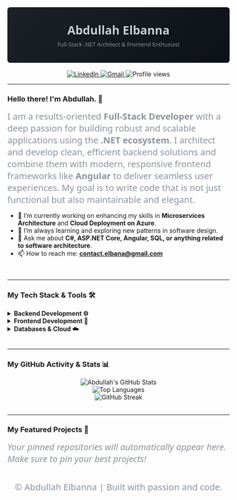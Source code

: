 <div align="center">

<svg fill="none" viewBox="0 0 800 200" width="800" height="200" xmlns="http://www.w3.org/2000/svg">
    <foreignObject width="100%" height="100%">
        <div xmlns="http://www.w3.org/1999/xhtml">
            <style>
                @keyframes gradient-animation {
                    0% {
                        background-position: 0% 50%;
                    }
                    50% {
                        background-position: 100% 50%;
                    }
                    100% {
                        background-position: 0% 50%;
                    }
                }
                .container {
                    background: linear-gradient(-45deg, #0d1117, #161b22, #0d1117, #21262d);
                    background-size: 400% 400%;
                    animation: gradient-animation 10s ease infinite;
                    height: 200px;
                    width: 800px;
                    display: flex;
                    flex-direction: column;
                    align-items: center;
                    justify-content: center;
                    text-align: center;
                    border-radius: 10px;
                }
                h1 {
                    font-family: 'Segoe UI', 'Helvetica Neue', sans-serif;
                    font-size: 42px;
                    color: #c9d1d9;
                    font-weight: 600;
                    margin: 0;
                    text-shadow: 2px 2px 4px #010409;
                }
                p {
                    font-family: 'Segoe UI', 'Helvetica Neue', sans-serif;
                    font-size: 20px;
                    color: #8b949e;
                    margin: 10px 0 0 0;
                }
            </style>
            <div class="container">
                <h1>Abdullah Elbanna</h1>
                <p>Full-Stack .NET Architect & Frontend Enthusiast</p>
            </div>
        </div>
    </foreignObject>
</svg>

</div>

<br>

<div align="center">
  <a href="https://www.linkedin.com/in/abdullah-elbana/" target="_blank">
    <img src="https://img.shields.io/badge/LinkedIn-0077B5?style=for-the-badge&logo=linkedin&logoColor=white" alt="LinkedIn"/>
  </a>
  <a href="mailto:contact.elbana@gmail.com" target="_blank">
    <img src="https://img.shields.io/badge/Gmail-D14836?style=for-the-badge&logo=gmail&logoColor=white" alt="Gmail"/>
  </a>
  <img src="https://komarev.com/ghpvc/?username=abda-24&style=for-the-badge&color=blueviolet" alt="Profile views"/>
</div>

---

### **Hello there! I'm Abdullah. 👋**

I am a results-oriented **Full-Stack Developer** with a deep passion for building robust and scalable applications using the **.NET ecosystem**. I architect and develop clean, efficient backend solutions and combine them with modern, responsive frontend frameworks like **Angular** to deliver seamless user experiences. My goal is to write code that is not just functional but also maintainable and elegant.

* 🔭 I’m currently working on enhancing my skills in **Microservices Architecture** and **Cloud Deployment on Azure**.
* 🌱 I’m always learning and exploring new patterns in software design.
* 💬 Ask me about **C#, ASP.NET Core, Angular, SQL, or anything related to software architecture**.
* 📫 How to reach me: **contact.elbana@gmail.com**

<br>

---

### **My Tech Stack & Tools 🛠️**

<details>
<summary><strong>Backend Development ⚙️</strong></summary>
<br>
<p align="left">
    <img src="https://cdn.jsdelivr.net/gh/devicons/devicon/icons/csharp/csharp-original.svg" height="40" alt="C# logo"/>
    <img width="12" />
    <img src="https://cdn.jsdelivr.net/gh/devicons/devicon/icons/dotnetcore/dotnetcore-original.svg" height="40" alt=".NET Core logo"/>
    <img width="12" />
    <img src="https://cdn.jsdelivr.net/gh/devicons/devicon/icons/signalr/signalr-original.svg" height="40" alt="SignalR logo"/>
    <img width="12" />
    <img src="https://cdn.jsdelivr.net/gh/devicons/devicon/icons/docker/docker-plain.svg" height="40" alt="Docker logo"/>
    <img width="12" />
    <img src="https://cdn.jsdelivr.net/gh/devicons/devicon/icons/postman/postman-original.svg" height="40" alt="Postman logo"/>
</p>
</details>

<details>
<summary><strong>Frontend Development 🎨</strong></summary>
<br>
<p align="left">
    <img src="https://cdn.jsdelivr.net/gh/devicons/devicon/icons/angular/angular-original.svg" height="40" alt="Angular logo"/>
    <img width="12" />
    <img src="https://cdn.jsdelivr.net/gh/devicons/devicon/icons/typescript/typescript-original.svg" height="40" alt="TypeScript logo"/>
    <img width="12" />
    <img src="https://cdn.jsdelivr.net/gh/devicons/devicon/icons/javascript/javascript-original.svg" height="40" alt="JavaScript logo"/>
    <img width="12" />
    <img src="https://cdn.jsdelivr.net/gh/devicons/devicon/icons/html5/html5-original.svg" height="40" alt="HTML5 logo"/>
    <img width="12" />
    <img src="https://cdn.jsdelivr.net/gh/devicons/devicon/icons/css3/css3-original.svg" height="40" alt="CSS3 logo"/>
    <img width="12" />
    <img src="https://cdn.jsdelivr.net/gh/devicons/devicon/icons/sass/sass-original.svg" height="40" alt="Sass logo"/>
</p>
</details>

<details>
<summary><strong>Databases & Cloud ☁️</strong></summary>
<br>
<p align="left">
    <img src="https://cdn.jsdelivr.net/gh/devicons/devicon/icons/microsoftsqlserver/microsoftsqlserver-plain.svg" height="40" alt="SQL Server logo"/>
    <img width="12" />
    <img src="https://cdn.jsdelivr.net/gh/devicons/devicon/icons/redis/redis-original.svg" height="40" alt="Redis logo"/>
    <img width="12" />
    <img src="https://cdn.jsdelivr.net/gh/devicons/devicon/icons/azure/azure-plain.svg" height="40" alt="Azure logo"/>
</p>
</details>
<br>

---

### **My GitHub Activity & Stats 📊**

<div align="center">
    <img src="https://github-readme-stats.vercel.app/api?username=abda-24&show_icons=true&theme=transparent&bg_color=0d1117&text_color=c9d1d9&title_color=61dafb" alt="Abdullah's GitHub Stats" />
    <br>
    <img src="https://github-readme-stats.vercel.app/api/top-langs/?username=abda-24&layout=compact&theme=transparent&bg_color=0d1117&text_color=c9d1d9&title_color=61dafb" alt="Top Languages" />
    <br>
    <img src="https://github-readme-streak-stats.herokuapp.com/?user=abda-24&theme=dark&background=0d1117&border=61dafb&stroke=61dafb&ring=61dafb&fire=61dafb&currStreakNum=c9d1d9&sideNums=c9d1d9&sideLabels=c9d1d9&currStreakLabel=c9d1d9" alt="GitHub Streak" />
</div>

<br>

---

### **My Featured Projects 🚀**

*Your pinned repositories will automatically appear here. Make sure to pin your best projects!*
<br>
<br>

<div align="center">
  <p>&copy; Abdullah Elbanna | Built with passion and code.</p>
</div>
